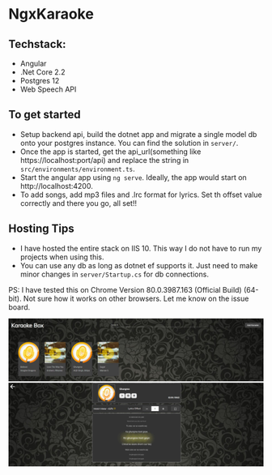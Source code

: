 # NgxKaraoke

## Techstack:
- Angular
- .Net Core 2.2
- Postgres 12
- Web Speech API

## To get started
- Setup backend api, build the dotnet app and migrate a single model db onto your postgres instance. You can find the solution in `server/`.
- Once the app is started, get the api_url(something like https://localhost:port/api) and replace the string in `src/environments/environment.ts`.
- Start the angular app using `ng serve`. Ideally, the app would start on http://localhost:4200.
- To add songs, add mp3 files and .lrc format for lyrics. Set th offset value correctly and there you go, all set!!

## Hosting Tips
- I have hosted the entire stack on IIS 10. This way I do not have to run my projects when using this.
- You can use any db as long as dotnet ef supports it. Just need to make minor changes in `server/Startup.cs` for db connections.

PS: I have tested this on Chrome Version 80.0.3987.163 (Official Build) (64-bit). Not sure how it works on other browsers. Let me know on the issue board.

![Alt text](readme/homepage.JPG "Title")
![Alt text](readme/player.JPG "Title")